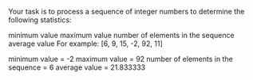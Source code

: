Your task is to process a sequence of integer numbers to determine the following statistics:

minimum value
maximum value
number of elements in the sequence
average value
For example: [6, 9, 15, -2, 92, 11]

minimum value = -2
maximum value = 92
number of elements in the sequence = 6
average value = 21.833333
